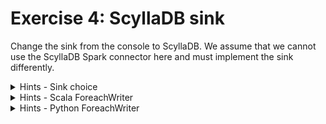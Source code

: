 # Exercise 4: ScyllaDB sink

Change the sink from the console to ScyllaDB. We assume that we cannot use the ScyllaDB Spark connector here and must implement the sink differently.


<details>
<summary>Hints - Sink choice</summary>

There are multiple alternatives:

* `foreachPartition` with the ScyllaDB API
* `foreach` with a dedicated `ForeachWriter` that implements the open/process/close methods

My choice goes to the latter one since the API provides a quite nice pattern for the custom writing:
* in the `open` we're going to initialize the connection to the database
* in the `process` we're going to either add a record to the buffer or flush the buffer if it's full
* in the `close` we're going to flush remaining records from the buffer and close the ScyllaDB connection
</details>


<details>
<summary>Hints - Scala ForeachWriter</summary>

Example for Scala:
```
class ScyllaDbWriter extends ForeachWriter[MappedEvent] {

  private var cqlSession: CqlSession = _
  
  private val bufferedRows = new mutable.ListBuffer[MappedEvent]()

  override def open(partitionId: Long, epochId: Long): Boolean = {
    cqlSession = CqlSession.builder()
      .withKeyspace("wfc")
      .build()
    true
  }

  override def process(visit: MappedEvent): Unit = {
    if (bufferedRows.size == 10) {
      flushBuffer()
    }
    bufferedRows.append(visit)
  }
  
  override def close(errorOrNull: Throwable): Unit = {
      flushBuffer()
      cqlSession.close()
  }	
```
</details>

<details>
<summary>Hints - Python ForeachWriter</summary>
Example for Python:
```
class ScyllaDbWriter:

    def __init__(self):
        self.session = None
        self.rows_to_send = None
        self.epoch_id = None

    def open(self, partition_id, epoch_id):
        profile = ExecutionProfile(
            load_balancing_policy=WhiteListRoundRobinPolicy(['127.0.0.1']),
            retry_policy=DowngradingConsistencyRetryPolicy(),
            consistency_level=ConsistencyLevel.LOCAL_QUORUM,
            serial_consistency_level=ConsistencyLevel.LOCAL_SERIAL,
            request_timeout=15,
            row_factory=tuple_factory
        )
        cluster = Cluster(execution_profiles={EXEC_PROFILE_DEFAULT: profile})
        self.session = cluster.connect('wfc')
        self.rows_to_send = []
        self.epoch_id = epoch_id
        return True

    def process(self, row):
        if len(self.rows_to_send) == 10:
            self._flush_buffer()
        self.rows_to_send.append(row)

    def close(self, error):
        self._flush_buffer()
        self.session.cluster.shutdown()
        print(f'Closing the writer for {self.epoch_id}')

    def _flush_buffer(self):
        insert_statements = []
        for row_to_insert in self.rows_to_send:
            insert_statements.append(f"INSERT INTO numbers (value, decorated_value, label) "
                                     f"VALUES ('{row_to_insert.value}', '{row_to_insert.decorated_value}', '{row_to_insert.label}');")

        insert_query = f"""
        BEGIN BATCH
            {"".join(insert_statements)}
        APPLY BATCH;
        """
        self.session.execute(insert_query)
        self.rows_to_send = []

```
</details>


## Setup instructions
1. Implement the job.
2. Start the job.
3. Check the results in the ScyllaDB output table:
```
docker exec -ti docker_scylla_1 cqlsh

Connected to  at 192.168.144.2:9042.
[cqlsh 5.0.1 | Cassandra 3.0.8 | CQL spec 3.3.1 | Native protocol v4]
Use HELP for help.
cqlsh> SELECT * FROM wfc.numbers;

 value | decorated_value
-------+----------------------------
     4 | 2023-09-21 05:41:04.828414
     5 | 2023-09-21 05:41:04.828415
     1 | 2023-09-21 05:41:04.828411

(3 rows)
```


# Well done! 
⏭️ [start the next exercise](exercise5.md)
